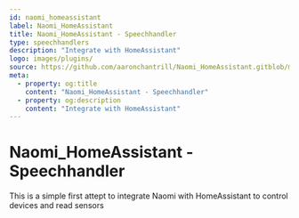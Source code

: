 ```yaml
---
id: naomi_homeassistant
label: Naomi_HomeAssistant
title: Naomi_HomeAssistant - Speechhandler
type: speechhandlers
description: "Integrate with HomeAssistant"
logo: images/plugins/
source: https://github.com/aaronchantrill/Naomi_HomeAssistant.gitblob/master/readme.md
meta:
  - property: og:title
    content: "Naomi_HomeAssistant - Speechhandler"
  - property: og:description
    content: "Integrate with HomeAssistant"
---
```


# Naomi_HomeAssistant - Speechhandler

<PluginLogo/>

This is a simple first attept to integrate Naomi with HomeAssistant to control devices and read sensors

<EditPageLink/>
